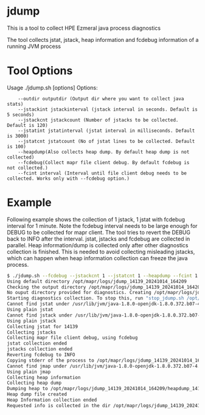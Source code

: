 # jdump

This is a tool to collect HPE Ezmeral java process diagnostics

The tool collects jstat, jstack, heap information and fcdebug information of a running JVM process

# Tool Options

Usage ./jdump.sh [options] <java process id>
Options:

        --outdir outputdir (Output dir where you want to collect java stats)
        --jstackint jstackinterval (jstack interval in seconds. Default is 5 seconds)
        --jstackcnt jstackcount (Number of jstacks to be collected. Default is 120)
        --jstatint jstatinterval (jstat interval in milliseconds. Default is 3000)
        --jstatcnt jstatcount (No of jstat lines to be collected. Default is 100)
        --heapdump(Also collects heap dump. By default heap dump is not collected)
        --fcdebug(Collect mapr file client debug. By default fcdebug is not collected.)
        --fcint interval (Interval until file client debug needs to be collected. Works only with --fcdebug option.)

# Example

Following example shows the collection of 1 jstack, 1 jstat with fcdebug interval for 1 minute. Note the fcdebug interval needs to be large enough for DEBUG to be collected for mapr client. The tool tries to revert the DEBUG back to INFO after the interval. jstat, jstacks and fcdebug are collected in parallel. Heap information/dump is collected only after other diagnostics collection is finished. This is needed to avoid collecting misleading jstacks, which can happen when heap information collection can freeze the java process.

```bash
$ ./jdump.sh --fcdebug --jstackcnt 1 --jstatcnt 1 --heapdump --fcint 1 14139
Using default directory /opt/mapr/logs/jdump_14139_20241014_164209
Checking the output directory /opt/mapr/logs/jdump_14139_20241014_164209
No ouput directory provided for diagnostics. Creating /opt/mapr/logs/jdump_14139_20241014_164209
Starting diagnostics collection. To stop this, run "stop_jdump.sh /opt/mapr/logs/jdump_14139_20241014_164209"
Cannot find jstat under /usr/lib/jvm/java-1.8.0-openjdk-1.8.0.372.b07-4.el8.x86_64/jre/bin/ and JAVA_HOME
Using plain jstat
Cannot find jstack under /usr/lib/jvm/java-1.8.0-openjdk-1.8.0.372.b07-4.el8.x86_64/jre/bin/ and JAVA_HOME
Using plain jstack
Collecting jstat for 14139
Collecting jstacks
Collecting mapr file client debug, using fcdebug
jstat collection ended
jstacks collection ended
Reverting fcdebug to INFO
Copying stderr of the process to /opt/mapr/logs/jdump_14139_20241014_164209
Cannot find jmap under /usr/lib/jvm/java-1.8.0-openjdk-1.8.0.372.b07-4.el8.x86_64/jre/bin/ and JAVA_HOME
Using plain jmap
Collecting heap information
Collecting heap dump
Dumping heap to /opt/mapr/logs/jdump_14139_20241014_164209/heapdump_14139.hprof ...
Heap dump file created
Heap Information collection ended
Requested info is collected in the dir /opt/mapr/logs/jdump_14139_20241014_164209
